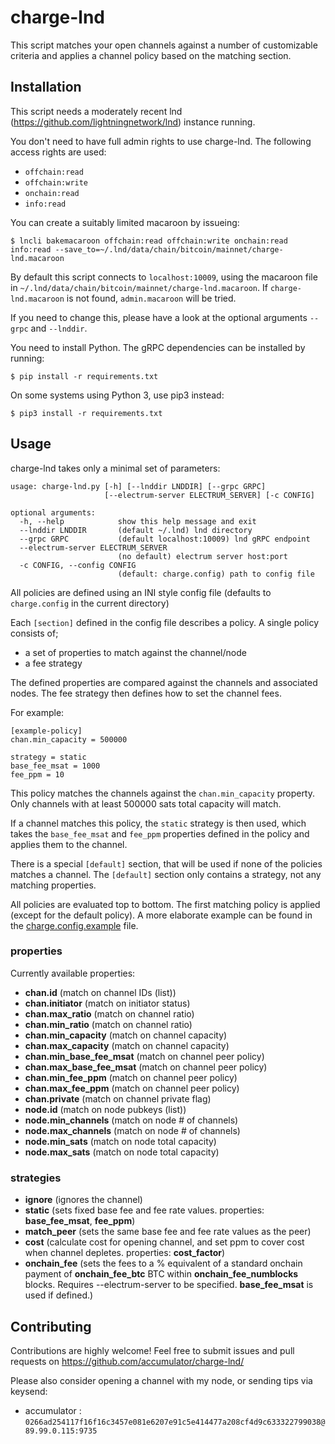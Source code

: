# charge-lnd

This script matches your open channels against a number of customizable criteria and applies a channel policy based on the matching section.

## Installation

This script needs a moderately recent lnd (https://github.com/lightningnetwork/lnd) instance running.

You don't need to have full admin rights to use charge-lnd. The following access rights are used:
- `offchain:read`
- `offchain:write`
- `onchain:read`
- `info:read`

You can create a suitably limited macaroon by issueing:

```
$ lncli bakemacaroon offchain:read offchain:write onchain:read info:read --save_to=~/.lnd/data/chain/bitcoin/mainnet/charge-lnd.macaroon
```

By default this script connects to `localhost:10009`, using the macaroon file in `~/.lnd/data/chain/bitcoin/mainnet/charge-lnd.macaroon`. If `charge-lnd.macaroon` is not found, `admin.macaroon` will be tried.

If you need to change this, please have a look at the optional arguments `--grpc` and `--lnddir`.

You need to install Python. The gRPC dependencies can be installed by running:

```
$ pip install -r requirements.txt
```

On some systems using Python 3, use pip3 instead:

```
$ pip3 install -r requirements.txt
```

## Usage

charge-lnd takes only a minimal set of parameters:

```
usage: charge-lnd.py [-h] [--lnddir LNDDIR] [--grpc GRPC]
                     [--electrum-server ELECTRUM_SERVER] [-c CONFIG]

optional arguments:
  -h, --help            show this help message and exit
  --lnddir LNDDIR       (default ~/.lnd) lnd directory
  --grpc GRPC           (default localhost:10009) lnd gRPC endpoint
  --electrum-server ELECTRUM_SERVER
                        (no default) electrum server host:port
  -c CONFIG, --config CONFIG
                        (default: charge.config) path to config file
```

All policies are defined using an INI style config file (defaults to `charge.config` in the current directory)

Each `[section]` defined in the config file describes a policy.
A single policy consists of;
- a set of properties to match against the channel/node
- a fee strategy

The defined properties are compared against the channels and associated nodes.
The fee strategy then defines how to set the channel fees.

For example:
```
[example-policy]
chan.min_capacity = 500000

strategy = static
base_fee_msat = 1000
fee_ppm = 10
```

This policy matches the channels against the `chan.min_capacity` property. Only channels with at least 500000 sats total capacity will match.

If a channel matches this policy, the `static` strategy is then used, which takes the `base_fee_msat` and `fee_ppm`  properties defined in the policy and applies them to the channel.

There is a special `[default]` section, that will be used if none of the policies matches a channel. The `[default]` section only contains a strategy, not any matching properties.

All policies are evaluated top to bottom. The first matching policy is applied (except for the default policy).
A more elaborate example can be found in the [charge.config.example](charge.config.example) file.

### properties

Currently available properties:
- **chan.id** (match on channel IDs (list))
- **chan.initiator** (match on initiator status)
- **chan.max_ratio** (match on channel ratio)
- **chan.min_ratio** (match on channel ratio)
- **chan.min_capacity** (match on channel capacity)
- **chan.max_capacity** (match on channel capacity)
- **chan.min_base_fee_msat** (match on channel peer policy)
- **chan.max_base_fee_msat** (match on channel peer policy)
- **chan.min_fee_ppm** (match on channel peer policy)
- **chan.max_fee_ppm** (match on channel peer policy)
- **chan.private** (match on channel private flag)
- **node.id** (match on node pubkeys (list))
- **node.min_channels** (match on node # of channels)
- **node.max_channels** (match on node # of channels)
- **node.min_sats** (match on node total capacity)
- **node.max_sats** (match on node total capacity)

### strategies
- **ignore** (ignores the channel)
- **static** (sets fixed base fee and fee rate values. properties: **base_fee_msat**, **fee_ppm**)
- **match_peer** (sets the same base fee and fee rate values as the peer)
- **cost** (calculate cost for opening channel, and set ppm to cover cost when channel depletes. properties: **cost_factor**)
- **onchain_fee** (sets the fees to a % equivalent of a standard onchain payment of **onchain_fee_btc** BTC within **onchain_fee_numblocks** blocks.
  Requires --electrum-server to be specified. **base_fee_msat** is used if defined.)

## Contributing

Contributions are highly welcome!
Feel free to submit issues and pull requests on https://github.com/accumulator/charge-lnd/

Please also consider opening a channel with my node, or sending tips via keysend:

* accumulator : `0266ad254117f16f16c3457e081e6207e91c5e414477a208cf4d9c633322799038@89.99.0.115:9735`

